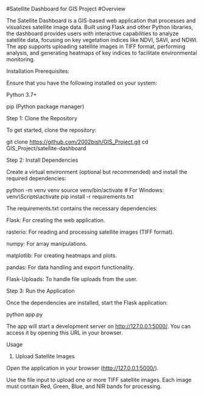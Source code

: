 #Satellite Dashboard for GIS Project
#Overview

The Satellite Dashboard is a GIS-based web application that processes and visualizes satellite image data. Built using Flask and other Python libraries, the dashboard provides users with interactive capabilities to analyze satellite data, focusing on key vegetation indices like NDVI, SAVI, and NDWI. The app supports uploading satellite images in TIFF format, performing analysis, and generating heatmaps of key indices to facilitate environmental monitoring.



Installation
Prerequisites:

Ensure that you have the following installed on your system:

Python 3.7+

pip (Python package manager)

Step 1: Clone the Repository

To get started, clone the repository:

git clone https://github.com/2002bish/GIS_Project.git
cd GIS_Project/satellite-dashboard

Step 2: Install Dependencies

Create a virtual environment (optional but recommended) and install the required dependencies:

python -m venv venv
source venv/bin/activate  # For Windows: venv\Scripts\activate
pip install -r requirements.txt


The requirements.txt contains the necessary dependencies:

Flask: For creating the web application.

rasterio: For reading and processing satellite images (TIFF format).

numpy: For array manipulations.

matplotlib: For creating heatmaps and plots.

pandas: For data handling and export functionality.

Flask-Uploads: To handle file uploads from the user.

Step 3: Run the Application

Once the dependencies are installed, start the Flask application:

python app.py


The app will start a development server on http://127.0.0.1:5000/. You can access it by opening this URL in your browser.

Usage
1. Upload Satellite Images

Open the application in your browser (http://127.0.0.1:5000/).

Use the file input to upload one or more TIFF satellite images. Each image must contain Red, Green, Blue, and NIR bands for processing.
